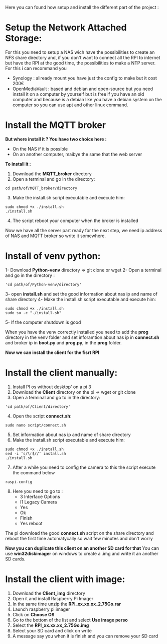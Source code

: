 Here you can found how setup and install the different part of the
project :

# Setup the Network Attached Storage:

For this you need to setup a NAS wich have the possibilities to create an NFS share directory and, if you don't want to connect all the RPI to internet but have the RPI at the good time, the possibilities to make a NTP server. For this i can recommand you

- Synology : allready mount you have just the config to make but it cost 200€
- OpenMediaVault : based and debian and open-source but you need install it on a computer by yourself but is free if you have an old computer and because is a debian like you have a debian system on the computer so you can use apt and other linux command.

# Install the MQTT broker

**But where install it ? You have two choice here :**
- On the NAS if it is possible
- On an another computer, maibye the same that the web server

**To install it :**

1. Download the **MQTT_broker** directory
2. Open a terminal and go in the directory:
```
cd path/of/MQTT_broker/directory
```
3. Make the install.sh script executable and execute him:
```
sudo chmod +x ./install.sh
./install.sh
```
4. The script reboot your computer when the broker is installed

Now we have all the server part ready for the next step, we need
ip address of NAS and MQTT broker so write it somewhere.

# Install of venv python:

1- Download **Python-venv** directory => git clone or wget
2- Open a terminal and go in the directory : 
```
'cd path/of/Python-venv/directory'
```
3- open **install.sh** and set the good information about nas ip and name of share directory
4- Make the install.sh script executable and execute him:
```
sudo chmod +x ./install.sh
sudo su -c "./install.sh"
```
5- If the computer shutdown is good
		
When you have the venv correctly installed you need to add the **prog** directory in the venv folder and set inforamtion about nas ip in **connect.sh** and broker ip in **boot.py** and **prog.py**, in the **prog** folder.
			
**Now we can install the client for the fisrt RPI**
# Install the client manually:
1. Install PI os without desktop' on a pi 3
2. Download the **Client** directory on the pi => wget or git clone
3. Open a terminal and go to in the directory:
```
'cd path/of/Client/directory'
```
4. Open the script **connect.sh**:
```
sudo nano script/connect.sh
```
5. Set information about nas ip and name of share directory
6. Make the install.sh script executable and execute him:
```
sudo chmod +x ./install.sh
sed -i 's/\r$//' install.sh
./install.sh
```
7. After a while you need to config the camera to this the script execute the command below
```
raspi-config 
```
8. Here you need to go to :
	- 3 Interface Options
	- I1 Legacy Camera
	- Yes
	- Ok
	- Finish
	- Yes reboot

The pi download the good **connect.sh** script on the share directory and reboot the first time automatycally so wait few minutes and don't worry

**Now you can duplicate this client on an another SD card for that**
You can use **win32diskimager** on windows to create a .img and write it an another SD cards.

# Install the client with image:
1. Download the **Client_img** directory
2. Open it and install Raspberry Pi Imager
3. In the same time unzip the **RPI_xx.xx.xx_2.75Go.rar**
4. Launch raspberry pi imager
5. Click on **Choose OS**
6. Go to the bottom of the list and select **Use image perso**
7. Select the **RPI_xx.xx.xx_2.75Go.img**
8. Select your SD card and click on write
9. A message say you when it is finish and you can remove your SD card
